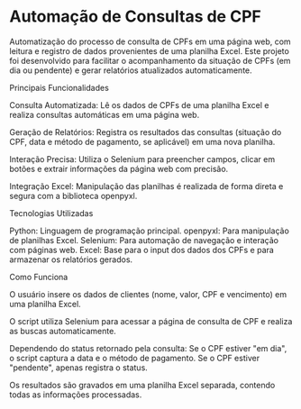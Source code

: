 # Automação de Consultas de CPF

Automatização do processo de consulta de CPFs em uma página web, com leitura e registro de dados provenientes de uma planilha Excel. Este projeto foi desenvolvido para facilitar o acompanhamento da situação de CPFs (em dia ou pendente) e gerar relatórios atualizados automaticamente.


Principais Funcionalidades

Consulta Automatizada: Lê os dados de CPFs de uma planilha Excel e realiza consultas automáticas em uma página web.

Geração de Relatórios: Registra os resultados das consultas (situação do CPF, data e método de pagamento, se aplicável) em uma nova planilha.

Interação Precisa: Utiliza o Selenium para preencher campos, clicar em botões e extrair informações da página web com precisão.

Integração Excel: Manipulação das planilhas é realizada de forma direta e segura com a biblioteca openpyxl.


Tecnologias Utilizadas

Python: Linguagem de programação principal.
openpyxl: Para manipulação de planilhas Excel.
Selenium: Para automação de navegação e interação com páginas web.
Excel: Base para o input dos dados dos CPFs e para armazenar os relatórios gerados.


Como Funciona

O usuário insere os dados de clientes (nome, valor, CPF e vencimento) em uma planilha Excel.

O script utiliza Selenium para acessar a página de consulta de CPF e realiza as buscas automaticamente.

Dependendo do status retornado pela consulta:
  Se o CPF estiver "em dia", o script captura a data e o método de pagamento.
  Se o CPF estiver "pendente", apenas registra o status.

Os resultados são gravados em uma planilha Excel separada, contendo todas as informações processadas.

